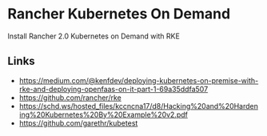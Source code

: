 # Rancher Kubernetes On Demand

Install Rancher 2.0 Kubernetes on Demand with RKE

## Links

* https://medium.com/@kenfdev/deploying-kubernetes-on-premise-with-rke-and-deploying-openfaas-on-it-part-1-69a35ddfa507
* https://github.com/rancher/rke
* https://schd.ws/hosted_files/kccncna17/d8/Hacking%20and%20Hardening%20Kubernetes%20By%20Example%20v2.pdf	
* https://github.com/garethr/kubetest
